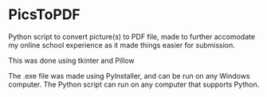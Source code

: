 # PicsToPDF
Python script to convert picture(s) to PDF file, made to further accomodate my online school experience as it made things easier for submission.

This was done using tkinter and Pillow

The .exe file was made using PyInstaller, and can be run on any Windows computer. The Python script can run on any computer that supports Python.
